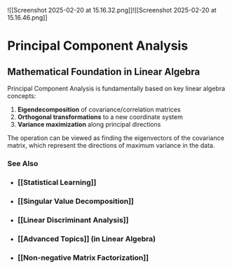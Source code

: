 ![[Screenshot 2025-02-20 at 15.16.32.png]]![[Screenshot 2025-02-20 at 15.16.46.png]]

# Principal Component Analysis

## Mathematical Foundation in Linear Algebra

Principal Component Analysis is fundamentally based on key linear algebra concepts:

1. **Eigendecomposition** of covariance/correlation matrices
2. **Orthogonal transformations** to a new coordinate system
3. **Variance maximization** along principal directions

The operation can be viewed as finding the eigenvectors of the covariance matrix, which represent the directions of maximum variance in the data.

### See Also

- ### [[Statistical Learning]]

- ### [[Singular Value Decomposition]]

- ### [[Linear Discriminant Analysis]]

- ### [[Advanced Topics]] (in Linear Algebra)

- ### [[Non-negative Matrix Factorization]]
